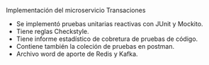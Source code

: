 Implementación del microservicio Transaciones
- Se implementó pruebas unitarias reactivas con JUnit y Mockito.
- Tiene reglas Checkstyle.
- Tiene informe estadístico de cobretura de pruebas de código.
- Contiene también la coleción de pruebas en postman.
- Archivo word de aporte de Redis y Kafka.
